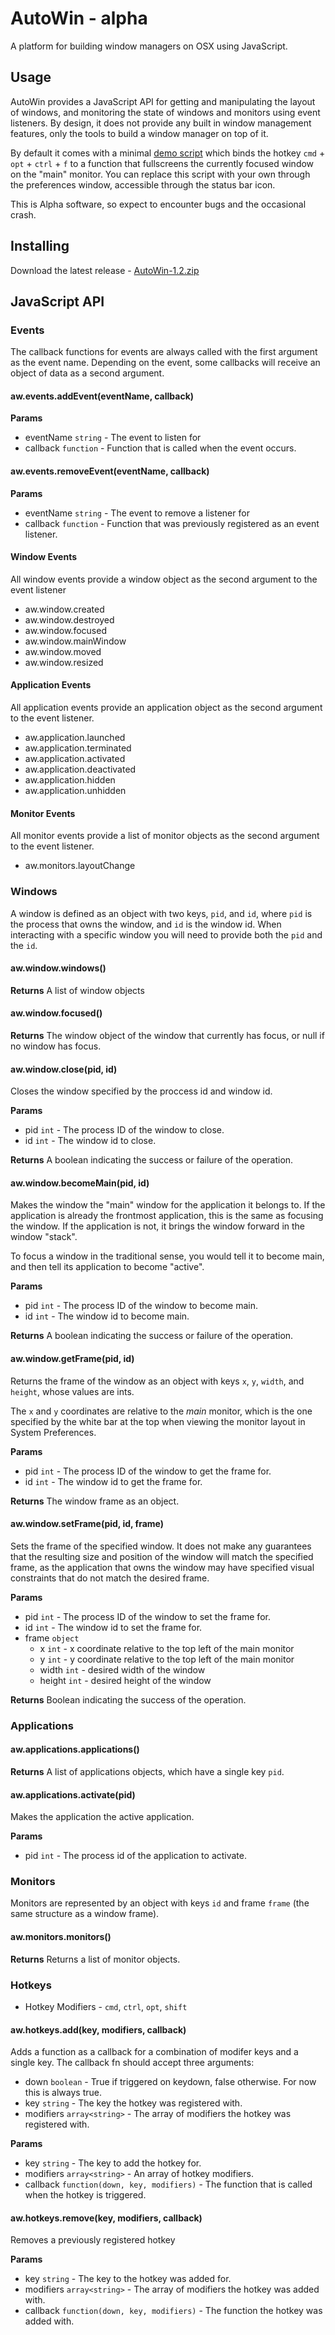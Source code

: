 # AutoWin - alpha

A platform for building window managers on OSX using JavaScript.

## Usage

AutoWin provides a JavaScript API for getting and manipulating the layout of windows, and monitoring the state of windows and monitors using event listeners.
By design, it does not provide any built in window management features, only the tools to build a window manager on top of it.

By default it comes with a minimal [demo script](AutoWin/demo.js) which binds the hotkey `cmd` + `opt` + `ctrl` + `f` to a function that fullscreens the currently focused window on the "main" monitor. You can replace this script with your own through the preferences window, accessible through the status bar icon.

This is Alpha software, so expect to encounter bugs and the occasional crash.

## Installing

Download the latest release - [AutoWin-1.2.zip](https://marshallbrekka.github.io/AutoWin/releases/AutoWin-1.2.zip)

## JavaScript API

### Events

The callback functions for events are always called with the first argument as the event name.
Depending on the event, some callbacks will receive an object of data as a second argument.

#### aw.events.addEvent(eventName, callback)
**Params**
- eventName `string` - The event to listen for
- callback `function` - Function that is called when the event occurs.

#### aw.events.removeEvent(eventName, callback)
**Params**
- eventName `string` - The event to remove a listener for
- callback `function` - Function that was previously registered as an event listener.

#### Window Events
All window events provide a window object as the second argument to the event listener
- aw.window.created
- aw.window.destroyed
- aw.window.focused
- aw.window.mainWindow
- aw.window.moved
- aw.window.resized

#### Application Events
All application events provide an application object as the second argument to the event listener.
- aw.application.launched
- aw.application.terminated
- aw.application.activated
- aw.application.deactivated
- aw.application.hidden
- aw.application.unhidden

#### Monitor Events
All monitor events provide a list of monitor objects as the second argument to the event listener.
- aw.monitors.layoutChange


### Windows

A window is defined as an object with two keys, `pid`, and `id`, where `pid` is the process that owns the window, and `id` is the window id. When interacting with a specific window you will need to provide both the `pid` and the `id`.

#### aw.window.windows()
**Returns**
A list of window objects

#### aw.window.focused()
**Returns**
The window object of the window that currently has focus, or null if no window has focus.

#### aw.window.close(pid, id)
Closes the window specified by the proccess id and window id.

**Params**
- pid `int` - The process ID of the window to close.
- id  `int` - The window id to close.

**Returns**
A boolean indicating the success or failure of the operation.


#### aw.window.becomeMain(pid, id)
Makes the window the "main" window for the application it belongs to. If the application is already the frontmost application, this is the same as focusing the window. If the application is not, it brings the window forward in the window "stack".

To focus a window in the traditional sense, you would tell it to become main, and then tell its application to become "active".

**Params**
- pid `int` - The process ID of the window to become main.
- id  `int` - The window id to become main.

**Returns**
A boolean indicating the success or failure of the operation.


#### aw.window.getFrame(pid, id)
Returns the frame of the window as an object with keys `x`, `y`, `width`, and `height`, whose values are ints.

The `x` and `y` coordinates are relative to the *main* monitor, which is the one specified by the white bar at the top when viewing the monitor layout in System Preferences.

**Params**
- pid `int` - The process ID of the window to get the frame for.
- id  `int` - The window id to get the frame for.

**Returns**
The window frame as an object.

#### aw.window.setFrame(pid, id, frame)
Sets the frame of the specified window.
It does not make any guarantees that the resulting size and position of the window will match the specified frame, as the application that owns the window may have specified visual constraints that do not match the desired frame.

**Params**
- pid `int` - The process ID of the window to set the frame for.
- id  `int` - The window id to set the frame for.
- frame `object`
  - x `int` - x coordinate relative to the top left of the main monitor
  - y `int` - y coordinate relative to the top left of the main monitor
  - width `int` - desired width of the window
  - height `int` - desired height of the window

**Returns**
Boolean indicating the success of the operation.

### Applications

#### aw.applications.applications()
**Returns**
A list of applications objects, which have a single key `pid`.

#### aw.applications.activate(pid)
Makes the application the active application.

**Params**
- pid `int` - The process id of the application to activate.

### Monitors

Monitors are represented by an object with keys `id` and frame `frame` (the same structure as a window frame).

#### aw.monitors.monitors()
**Returns**
Returns a list of monitor objects.

### Hotkeys

- Hotkey Modifiers - `cmd`, `ctrl`, `opt`, `shift`

#### aw.hotkeys.add(key, modifiers, callback)
Adds a function as a callback for a combination of modifer keys and a single key.
The callback fn should accept three arguments:
- down `boolean` - True if triggered on keydown, false otherwise. For now this is always true.
- key `string` - The key the hotkey was registered with.
- modifiers `array<string>` - The array of modifiers the hotkey was registered with.

**Params**
- key `string` - The key to add the hotkey for.
- modifiers `array<string>` - An array of hotkey modifiers.
- callback `function(down, key, modifiers)` - The function that is called when the hotkey is triggered.

#### aw.hotkeys.remove(key, modifiers, callback)
Removes a previously registered hotkey

**Params**
- key `string` - The key to the hotkey was added for.
- modifiers `array<string>` - The array of modifiers the hotkey was added with.
- callback `function(down, key, modifiers)` - The function the hotkey was added with.